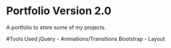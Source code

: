 # Portfolio Version 2.0
A portfolio to store some of my projects.


#Tools Used
jQuery - Animations/Transitions
Bootstrap - Layout
